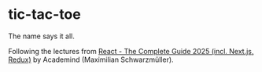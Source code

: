 # tic-tac-toe
 The name says it all.

 Following the lectures from [React - The Complete Guide 2025 (incl. Next.js, Redux)]([https://your-link.com](https://www.udemy.com/course/react-the-complete-guide-incl-redux))  by Academind (Maximilian Schwarzmüller).

